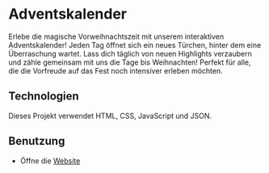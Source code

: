 # Adventskalender
Erlebe die magische Vorweihnachtszeit mit unserem interaktiven Adventskalender! Jeden Tag öffnet sich ein neues Türchen, hinter dem eine Überraschung wartet. Lass dich täglich von neuen Highlights verzaubern und zähle gemeinsam mit uns die Tage bis Weihnachten! Perfekt für alle, die die Vorfreude auf das Fest noch intensiver erleben möchten.
## Technologien
Dieses Projekt verwendet HTML, CSS, JavaScript und JSON.
## Benutzung
- Öffne die [Website](https://nils-programmierer.github.io/Adventskalender/)
